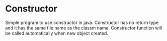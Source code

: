 # Constructor
Simple program to use constructor in java.
Constructor has no return type and it has the same file name as the classm name.
Constructor function will be called automatically when new object created.
